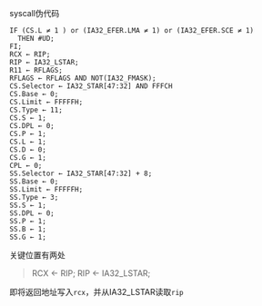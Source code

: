 syscall伪代码

```plaintext
IF (CS.L ≠ 1 ) or (IA32_EFER.LMA ≠ 1) or (IA32_EFER.SCE ≠ 1)
  THEN #UD;
FI;
RCX ← RIP;
RIP ← IA32_LSTAR;
R11 ← RFLAGS;
RFLAGS ← RFLAGS AND NOT(IA32_FMASK);
CS.Selector ← IA32_STAR[47:32] AND FFFCH
CS.Base ← 0;
CS.Limit ← FFFFFH;
CS.Type ← 11;
CS.S ← 1;
CS.DPL ← 0;
CS.P ← 1;
CS.L ← 1;
CS.D ← 0;
CS.G ← 1;
CPL ← 0;
SS.Selector ← IA32_STAR[47:32] + 8;
SS.Base ← 0;
SS.Limit ← FFFFFH;
SS.Type ← 3;
SS.S ← 1;
SS.DPL ← 0;
SS.P ← 1;
SS.B ← 1;
SS.G ← 1;
```

关键位置有两处

> RCX ← RIP;
> RIP ← IA32_LSTAR;

即将返回地址写入`rcx`，并从IA32_LSTAR读取`rip`